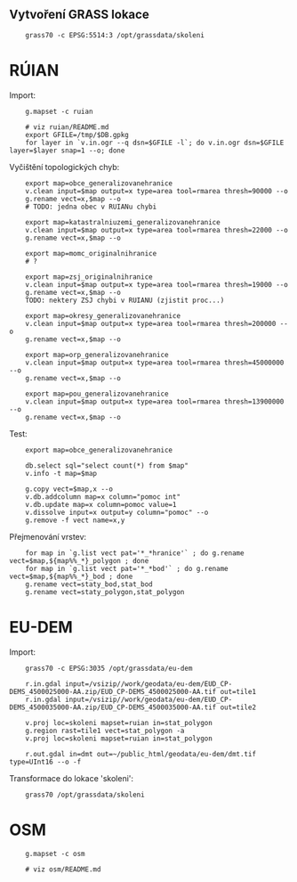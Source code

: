 Vytvoření GRASS lokace
----------------------

        grass70 -c EPSG:5514:3 /opt/grassdata/skoleni

RÚIAN
=====

Import:

        g.mapset -c ruian
        
        # viz ruian/README.md
        export GFILE=/tmp/$DB.gpkg
        for layer in `v.in.ogr --q dsn=$GFILE -l`; do v.in.ogr dsn=$GFILE layer=$layer snap=1 --o; done

Vyčištění topologických chyb:

        export map=obce_generalizovanehranice
        v.clean input=$map output=x type=area tool=rmarea thresh=90000 --o
        g.rename vect=x,$map --o
        # TODO: jedna obec v RUIANu chybi
        
        export map=katastralniuzemi_generalizovanehranice
        v.clean input=$map output=x type=area tool=rmarea thresh=22000 --o
        g.rename vect=x,$map --o

        export map=momc_originalnihranice
        # ?

        export map=zsj_originalnihranice
        v.clean input=$map output=x type=area tool=rmarea thresh=19000 --o
        g.rename vect=x,$map --o
        TODO: nektery ZSJ chybi v RUIANU (zjistit proc...)

        export map=okresy_generalizovanehranice
        v.clean input=$map output=x type=area tool=rmarea thresh=200000 --o
        g.rename vect=x,$map --o

        export map=orp_generalizovanehranice
        v.clean input=$map output=x type=area tool=rmarea thresh=45000000 --o
        g.rename vect=x,$map --o

        export map=pou_generalizovanehranice
        v.clean input=$map output=x type=area tool=rmarea thresh=13900000 --o
        g.rename vect=x,$map --o

Test:
        
        export map=obce_generalizovanehranice

        db.select sql="select count(*) from $map"
        v.info -t map=$map
        
        g.copy vect=$map,x --o
        v.db.addcolumn map=x column="pomoc int"
        v.db.update map=x column=pomoc value=1
        v.dissolve input=x output=y column="pomoc" --o
        g.remove -f vect name=x,y
        
Přejmenování vrstev:

        for map in `g.list vect pat='*_*hranice'` ; do g.rename vect=$map,${map%%_*}_polygon ; done
        for map in `g.list vect pat='*_*bod'` ; do g.rename vect=$map,${map%%_*}_bod ; done
        g.rename vect=staty_bod,stat_bod
        g.rename vect=staty_polygon,stat_polygon

EU-DEM
======

Import:

        grass70 -c EPSG:3035 /opt/grassdata/eu-dem
        
        r.in.gdal input=/vsizip//work/geodata/eu-dem/EUD_CP-DEMS_4500025000-AA.zip/EUD_CP-DEMS_4500025000-AA.tif out=tile1
        r.in.gdal input=/vsizip//work/geodata/eu-dem/EUD_CP-DEMS_4500035000-AA.zip/EUD_CP-DEMS_4500035000-AA.tif out=tile2

        v.proj loc=skoleni mapset=ruian in=stat_polygon
        g.region rast=tile1 vect=stat_polygon -a
        v.proj loc=skoleni mapset=ruian in=stat_polygon
               
        r.out.gdal in=dmt out=~/public_html/geodata/eu-dem/dmt.tif type=UInt16 --o -f
        
Transformace do lokace 'skoleni':

        grass70 /opt/grassdata/skoleni
       

OSM
===

        g.mapset -c osm
        
        # viz osm/README.md
        